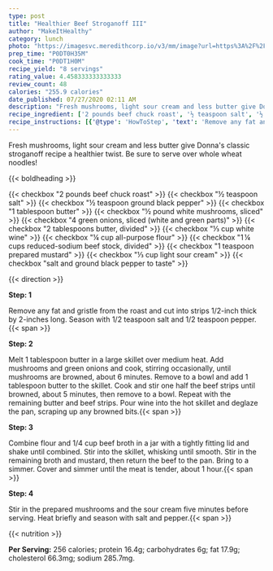 ```yaml
---
type: post
title: "Healthier Beef Stroganoff III"
author: "MakeItHealthy"
category: lunch
photo: "https://imagesvc.meredithcorp.io/v3/mm/image?url=https%3A%2F%2Fimages.media-allrecipes.com%2Fuserphotos%2F2436959.jpg"
prep_time: "P0DT0H35M"
cook_time: "P0DT1H0M"
recipe_yield: "8 servings"
rating_value: 4.458333333333333
review_count: 48
calories: "255.9 calories"
date_published: 07/27/2020 02:11 AM
description: "Fresh mushrooms, light sour cream and less butter give Donna's classic stroganoff recipe a healthier twist. Be sure to serve over whole wheat noodles!"
recipe_ingredient: ['2 pounds beef chuck roast', '½ teaspoon salt', '½ teaspoon ground black pepper', '1 tablespoon butter', '½ pound white mushrooms, sliced', '4 green onions, sliced (white and green parts)', '2 tablespoons butter, divided', '⅓ cup white wine', '¼ cup all-purpose flour', '1\u2009¼ cups reduced-sodium beef stock, divided', '1 teaspoon prepared mustard', '⅓ cup light sour cream', 'salt and ground black pepper to taste']
recipe_instructions: [{'@type': 'HowToStep', 'text': 'Remove any fat and gristle from the roast and cut into strips 1/2-inch thick by 2-inches long. Season with 1/2 teaspoon salt and 1/2 teaspoon pepper.\n'}, {'@type': 'HowToStep', 'text': 'Melt 1 tablespoon butter in a large skillet over medium heat. Add mushrooms and green onions and cook, stirring occasionally, until mushrooms are browned, about 6 minutes. Remove to a bowl and add 1 tablespoon butter to the skillet.  Cook and stir one half the beef strips until browned,  about 5 minutes, then remove to a bowl. Repeat with the remaining butter and beef strips. Pour wine into the hot skillet and deglaze the pan, scraping up any browned bits.\n'}, {'@type': 'HowToStep', 'text': 'Combine flour and 1/4 cup beef broth in a jar with a tightly fitting lid and shake until combined. Stir into the skillet, whisking until smooth. Stir in the remaining broth and mustard, then return the beef to the pan. Bring to a simmer. Cover and simmer until the meat is tender, about 1 hour.\n'}, {'@type': 'HowToStep', 'text': 'Stir in the prepared mushrooms and the sour cream five minutes before serving. Heat briefly and season with salt and pepper.\n'}]
---
```


Fresh mushrooms, light sour cream and less butter give Donna's classic stroganoff recipe a healthier twist. Be sure to serve over whole wheat noodles! 

{{< boldheading >}}

{{< checkbox "2 pounds beef chuck roast" >}}
{{< checkbox "½ teaspoon salt" >}}
{{< checkbox "½ teaspoon ground black pepper" >}}
{{< checkbox "1 tablespoon butter" >}}
{{< checkbox "½ pound white mushrooms, sliced" >}}
{{< checkbox "4  green onions, sliced (white and green parts)" >}}
{{< checkbox "2 tablespoons butter, divided" >}}
{{< checkbox "⅓ cup white wine" >}}
{{< checkbox "¼ cup all-purpose flour" >}}
{{< checkbox "1 ¼ cups reduced-sodium beef stock, divided" >}}
{{< checkbox "1 teaspoon prepared mustard" >}}
{{< checkbox "⅓ cup light sour cream" >}}
{{< checkbox "salt and ground black pepper to taste" >}}


{{< direction >}}

**Step: 1**

Remove any fat and gristle from the roast and cut into strips 1/2-inch thick by 2-inches long. Season with 1/2 teaspoon salt and 1/2 teaspoon pepper.{{< span >}}

**Step: 2**

Melt 1 tablespoon butter in a large skillet over medium heat. Add mushrooms and green onions and cook, stirring occasionally, until mushrooms are browned, about 6 minutes. Remove to a bowl and add 1 tablespoon butter to the skillet.  Cook and stir one half the beef strips until browned,  about 5 minutes, then remove to a bowl. Repeat with the remaining butter and beef strips. Pour wine into the hot skillet and deglaze the pan, scraping up any browned bits.{{< span >}}

**Step: 3**

Combine flour and 1/4 cup beef broth in a jar with a tightly fitting lid and shake until combined. Stir into the skillet, whisking until smooth. Stir in the remaining broth and mustard, then return the beef to the pan. Bring to a simmer. Cover and simmer until the meat is tender, about 1 hour.{{< span >}}

**Step: 4**

Stir in the prepared mushrooms and the sour cream five minutes before serving. Heat briefly and season with salt and pepper.{{< span >}}

{{< nutrition >}}

**Per Serving:** 256 calories; protein 16.4g; carbohydrates 6g; fat 17.9g; cholesterol 66.3mg; sodium 285.7mg.
